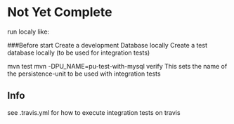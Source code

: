 # Not Yet Complete


run localy like:

###Before start
Create a development Database locally
Create a test database locally (to be used for integration tests)

mvn test
mvn -DPU_NAME=pu-test-with-mysql verify     This sets the name of the persistence-unit to be used with integration tests

## Info
see .travis.yml for how to execute integration tests on travis






